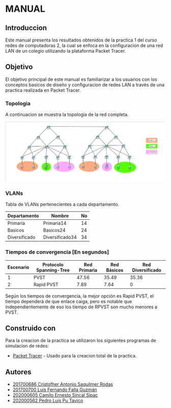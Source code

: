 # MANUAL 

## Introduccion

Este manual presenta los resultados obtenidos de la practica 1 del curso redes de computadoras 2, la cual se enfoca en la configuracion de una red LAN de un colegio utilizando la plataforma Packet Tracer.

## Objetivo

El objetivo principal de este manual es familiarizar a los usuarios con los conceptos basicos de diseño y configuracion de redes LAN a través de una practica realizada en Packet Tracer.

### Topologia

A continuacion se muestra la topologia de la red completa.

![ping1](imgs/topologia.png)

### VLANs

Tabla de VLANs pertenecientes a cada departamento.

| Departamento  | Nombre          | No |
|---------------|-----------------|----|
| Primaria      | Primaria14      | 14 |
| Basicos       | Basicos24       | 24 |
| Diversificado | Diversificado34 | 34 |

### Tiempos de convergencia [En segundos]

| Escenario  | Protocolo Spanning-Tree | Red Primaria | Red Básicos | Red Diversificado |
|------------|-------------------------|--------------|-------------|-------------------|
| 1          | PVST                    |     47.56    |   35.49     |       35.36       |
| 2          | Rapid PVST              |     7.89     |    7.64     |         0         |

Según los tiempos de convergencia, la mejor opción  es Rapid PVST, el tiempo dependerá de que enlace caiga, pero es notable que independientemente de eso los tiempo de RPVST son mucho menores a PVST.

## Construido con

Para la creacion de la practica se utilizaron los siguientes programas de simulacion de redes:

* [Packet Tracer](https://www.netacad.com/es/courses/packet-tracer) - Usado para la creacion total de la practica.

## Autores

* [201700686 Cristofher Antonio Saquilmer Rodas](https://github.com/CristofherS)
* [201700700 Luis Fernando Falla Guzmán        ](https://github.com/fernandofalla)
* [202000605 Camilo Ernesto Sincal Sipac       ](https://github.com/CamiloSincal)
* [202000562 Pedro Luis Pu Tavico              ](https://github.com/luis-tavico)
